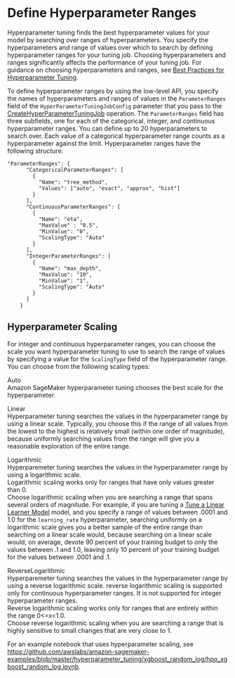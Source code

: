 # Define Hyperparameter Ranges<a name="automatic-model-tuning-define-ranges"></a>

Hyperparameter tuning finds the best hyperparameter values for your model by searching over ranges of hyperparameters\. You specify the hyperparameters and range of values over which to search by defining hyperparameter ranges for your tuning job\. Choosing hyperparameters and ranges significantly affects the performance of your tuning job\. For guidance on choosing hyperparameters and ranges, see [Best Practices for Hyperparameter Tuning](automatic-model-tuning-considerations.md)\.

To define hyperparameter ranges by using the low\-level API, you specify the names of hyperparameters and ranges of values in the `ParameterRanges` field of the `HyperParameterTuningJobConfig` parameter that you pass to the [CreateHyperParameterTuningJob](API_CreateHyperParameterTuningJob.md) operation\. The `ParameterRanges` field has three subfields, one for each of the categorical, integer, and continuous hyperparameter ranges\. You can define up to 20 hyperparameters to search over\. Each value of a categorical hyperparameter range counts as a hyperparameter against the limit\. Hyperparameter ranges have the following structure:

```
"ParameterRanges": {
      "CategoricalParameterRanges": [
        {
          "Name": "tree_method",
          "Values": ["auto", "exact", "approx", "hist"]
        }          
      ],
      "ContinuousParameterRanges": [
        {
          "Name": "eta",
          "MaxValue" : "0.5",
          "MinValue": "0",
          "ScalingType": "Auto"
        }
      ],
      "IntegerParameterRanges": [
        {
          "Name": "max_depth",
          "MaxValue": "10",
          "MinValue": "1",
          "ScalingType": "Auto"
        }
      ]
    }
```

## Hyperparameter Scaling<a name="scaling-type"></a>

For integer and continuous hyperparameter ranges, you can choose the scale you want hyperparameter tuning to use to search the range of values by specifying a value for the `ScalingType` field of the hyperparameter range\. You can choose from the following scaling types:

Auto  
Amazon SageMaker hyperparameter tuning chooses the best scale for the hyperparameter\.

Linear  
Hyperparameter tuning searches the values in the hyperparameter range by using a linear scale\. Typically, you choose this if the range of all values from the lowest to the highest is relatively small \(within one order of magnitude\), because uniformly searching values from the range will give you a reasonable exploration of the entire range\.

Logarithmic  
Hyperparemeter tuning searches the values in the hyperparameter range by using a logarithmic scale\.  
Logarithmic scaling works only for ranges that have only values greater than 0\.  
Choose logarithmic scaling when you are searching a range that spans several orders of magnitude\. For example, if you are tuning a [Tune a Linear Learner Model](linear-learner.md) model, and you specify a range of values between \.0001 and 1\.0 for the `learning_rate` hyperparameter, searching uniformly on a logarithmic scale gives you a better sample of the entire range than searching on a linear scale would, because searching on a linear scale would, on average, devote 90 percent of your training budget to only the values between \.1 and 1\.0, leaving only 10 percent of your training budget for the values between \.0001 and \.1\.

ReverseLogarithmic  
Hyperparemeter tuning searches the values in the hyperparameter range by using a reverse logarithmic scale\. reverse logarithmic scaling is supported only for continuous hyperparameter ranges\. It is not supported for integer hyperparameter ranges\.  
Reverse logarithmic scaling works only for ranges that are entirely within the range 0<=x<1\.0\.  
Choose reverse logarithmic scaling when you are searching a range that is highly sensitive to small changes that are very close to 1\.

For an example notebook that uses hyperparameter scaling, see [https://github\.com/awslabs/amazon\-sagemaker\-examples/blob/master/hyperparameter\_tuning/xgboost\_random\_log/hpo\_xgboost\_random\_log\.ipynb](https://github.com/awslabs/amazon-sagemaker-examples/blob/master/hyperparameter_tuning/xgboost_random_log/hpo_xgboost_random_log.ipynb)\.